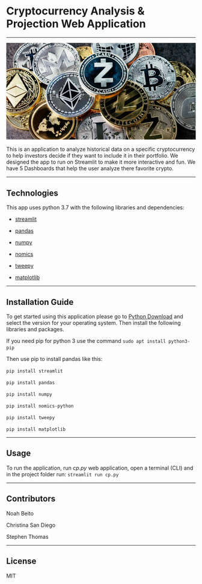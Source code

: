 # Cryptocurrency Analysis & Projection Web Application
---
![Fintech-image](./images/crypto_image.png)

This is an application to analyze historical data on a specific cryptocurrency to help investors decide if they want to include it in their portfolio. We designed the app to run on Streamlit to make it more interactive and fun. We have 5 Dashboards that help the user analyze there favorite crypto. 

***
## Technologies

This app uses python 3.7 with the following libraries and dependencies:

- [streamlit](https://docs.streamlit.io/)

- [pandas](https://pandas.pydata.org/docs/)

- [numpy](https://numpy.org/doc/)

- [nomics](https://github.com/TaylorFacen/nomics-python)

- [tweepy](https://docs.tweepy.org/en/stable/)

- [matplotlib](https://https://pypi.org/project/matplotlib/)

***
## Installation Guide

To get started using this application please go to [Python Download](https://www.python.org/downloads/) and select the version for your operating system. Then install the following libraries and packages.

If you need pip for python 3 use the command  ``` sudo apt install python3-pip ```

Then use pip to install pandas like this:

``` pip install streamlit ```

``` pip install pandas ```

``` pip install numpy ```

``` pip install nomics-python ```

``` pip install tweepy ```

``` pip install matplotlib ```

***
## Usage
To run the application, run *cp.py* web application, open a terminal (CLI) and in the project folder run:
```streamlit run cp.py```

***
## Contributors

Noah Beito 

Christina San Diego

Stephen Thomas

***
## License

MIT
